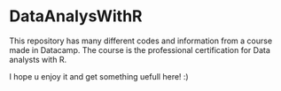 # DataAnalysWithR

This repository has many different codes and information from a course made in Datacamp. The course is the professional certification for Data analysts with R.

I hope u enjoy it and get something uefull here! :) 
